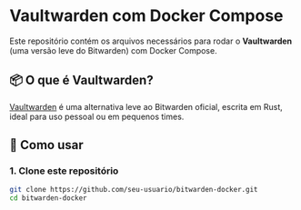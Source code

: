 # Vaultwarden com Docker Compose

Este repositório contém os arquivos necessários para rodar o **Vaultwarden** (uma versão leve do Bitwarden) com Docker Compose.

## 📦 O que é Vaultwarden?

[Vaultwarden](https://github.com/dani-garcia/vaultwarden) é uma alternativa leve ao Bitwarden oficial, escrita em Rust, ideal para uso pessoal ou em pequenos times.

## 🚀 Como usar

### 1. Clone este repositório

```bash
git clone https://github.com/seu-usuario/bitwarden-docker.git
cd bitwarden-docker
